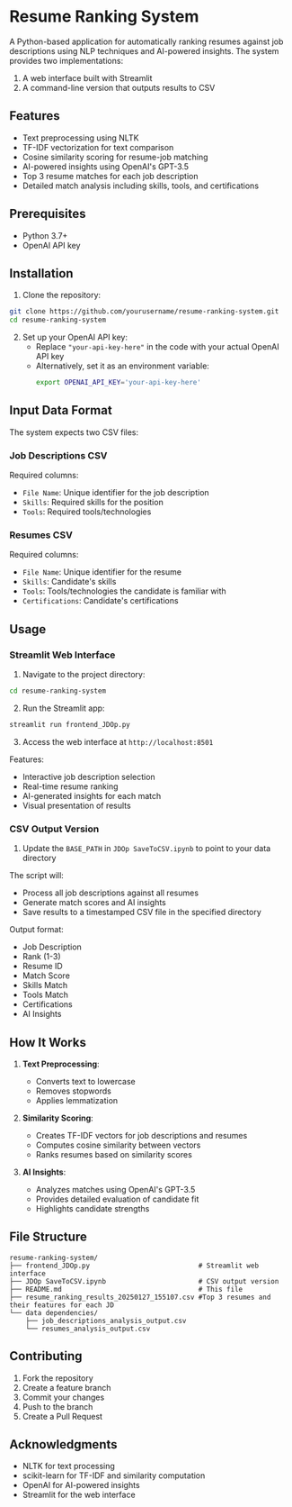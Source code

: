 # Resume Ranking System

A Python-based application for automatically ranking resumes against job descriptions using NLP techniques and AI-powered insights. The system provides two implementations:
1. A web interface built with Streamlit
2. A command-line version that outputs results to CSV

## Features

- Text preprocessing using NLTK
- TF-IDF vectorization for text comparison
- Cosine similarity scoring for resume-job matching
- AI-powered insights using OpenAI's GPT-3.5
- Top 3 resume matches for each job description
- Detailed match analysis including skills, tools, and certifications

## Prerequisites

- Python 3.7+
- OpenAI API key

## Installation

1. Clone the repository:
```bash
git clone https://github.com/yourusername/resume-ranking-system.git
cd resume-ranking-system
```

2. Set up your OpenAI API key:
   - Replace `"your-api-key-here"` in the code with your actual OpenAI API key
   - Alternatively, set it as an environment variable:
     ```bash
     export OPENAI_API_KEY='your-api-key-here'
     ```

## Input Data Format

The system expects two CSV files:

### Job Descriptions CSV
Required columns:
- `File Name`: Unique identifier for the job description
- `Skills`: Required skills for the position
- `Tools`: Required tools/technologies

### Resumes CSV
Required columns:
- `File Name`: Unique identifier for the resume
- `Skills`: Candidate's skills
- `Tools`: Tools/technologies the candidate is familiar with
- `Certifications`: Candidate's certifications

## Usage

### Streamlit Web Interface

1. Navigate to the project directory:
```bash
cd resume-ranking-system
```

2. Run the Streamlit app:
```bash
streamlit run frontend_JDOp.py
```

3. Access the web interface at `http://localhost:8501`

Features:
- Interactive job description selection
- Real-time resume ranking
- AI-generated insights for each match
- Visual presentation of results

### CSV Output Version

1. Update the `BASE_PATH` in `JDOp SaveToCSV.ipynb` to point to your data directory

The script will:
- Process all job descriptions against all resumes
- Generate match scores and AI insights
- Save results to a timestamped CSV file in the specified directory

Output format:
- Job Description
- Rank (1-3)
- Resume ID
- Match Score
- Skills Match
- Tools Match
- Certifications
- AI Insights

## How It Works

1. **Text Preprocessing**:
   - Converts text to lowercase
   - Removes stopwords
   - Applies lemmatization

2. **Similarity Scoring**:
   - Creates TF-IDF vectors for job descriptions and resumes
   - Computes cosine similarity between vectors
   - Ranks resumes based on similarity scores

3. **AI Insights**:
   - Analyzes matches using OpenAI's GPT-3.5
   - Provides detailed evaluation of candidate fit
   - Highlights candidate strengths

## File Structure

```
resume-ranking-system/
├── frontend_JDOp.py                           # Streamlit web interface
├── JDOp SaveToCSV.ipynb                       # CSV output version
├── README.md                                  # This file
├── resume_ranking_results_20250127_155107.csv #Top 3 resumes and their features for each JD
└── data dependencies/
    ├── job_descriptions_analysis_output.csv
    └── resumes_analysis_output.csv
```

## Contributing

1. Fork the repository
2. Create a feature branch
3. Commit your changes
4. Push to the branch
5. Create a Pull Request

## Acknowledgments

- NLTK for text processing
- scikit-learn for TF-IDF and similarity computation
- OpenAI for AI-powered insights
- Streamlit for the web interface
